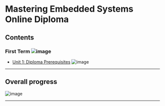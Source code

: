 # Mastering Embedded Systems Online Diploma

## Contents

### First Term ![image](https://progress-bar.dev/20/?title=Done)

- [Unit 1: Diploma Prerequisites](https://github.com/Twixii99/Embedded-Systems-Diploma) ![image](https://progress-bar.dev/100/?title=No_Assignments&color=bababa)

---

## Overall progress 
![image](https://progress-bar.dev/1/?scale=11&title=Terms&suffix=&width=230&color=aa00ff)


---